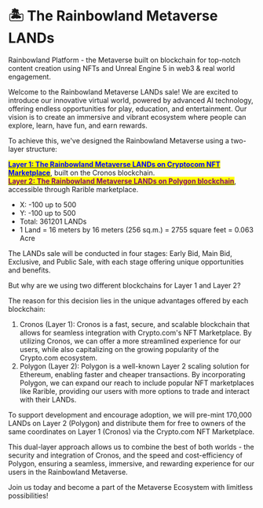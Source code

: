 # 🏝 The Rainbowland Metaverse LANDs

Rainbowland Platform - the Metaverse built on blockchain for top-notch content creation using NFTs and Unreal Engine 5 in web3 & real world engagement.

Welcome to the Rainbowland Metaverse LANDs sale! We are excited to introduce our innovative virtual world, powered by advanced AI technology, offering endless opportunities for play, education, and entertainment. Our vision is to create an immersive and vibrant ecosystem where people can explore, learn, have fun, and earn rewards.

To achieve this, we've designed the Rainbowland Metaverse using a two-layer structure:

[<mark style="color:blue;">**Layer 1: The Rainbowland Metaverse LANDs on Cryptocom NFT Marketplace**</mark>](https://crypto.com/nft/collection/3faa85afc4d85ccd2f6109828bb3e49a), built on the Cronos blockchain. \
[<mark style="color:purple;">**Layer 2: The Rainbowland Metaverse LANDs on Polygon blockchain**</mark>](https://opensea.io/collection/the-rainbowland), accessible through Rarible marketplace.

* X: -100 up to 500
* Y: -100 up to 500
* Total: 361201 LANDs
* 1 Land = 16 meters by 16 meters (256 sq.m.) = 2755 square feet = 0.063 Acre

The LANDs sale will be conducted in four stages: Early Bid, Main Bid, Exclusive, and Public Sale, with each stage offering unique opportunities and benefits.

But why are we using two different blockchains for Layer 1 and Layer 2?

The reason for this decision lies in the unique advantages offered by each blockchain:

1. Cronos (Layer 1): Cronos is a fast, secure, and scalable blockchain that allows for seamless integration with Crypto.com's NFT Marketplace. By utilizing Cronos, we can offer a more streamlined experience for our users, while also capitalizing on the growing popularity of the Crypto.com ecosystem.
2. Polygon (Layer 2): Polygon is a well-known Layer 2 scaling solution for Ethereum, enabling faster and cheaper transactions. By incorporating Polygon, we can expand our reach to include popular NFT marketplaces like Rarible, providing our users with more options to trade and interact with their LANDs.

To support development and encourage adoption, we will pre-mint 170,000 LANDs on Layer 2 (Polygon) and distribute them for free to owners of the same coordinates on Layer 1 (Cronos) via the Crypto.com NFT Marketplace.

This dual-layer approach allows us to combine the best of both worlds - the security and integration of Cronos, and the speed and cost-efficiency of Polygon, ensuring a seamless, immersive, and rewarding experience for our users in the Rainbowland Metaverse.

Join us today and become a part of the Metaverse Ecosystem with limitless possibilities!
